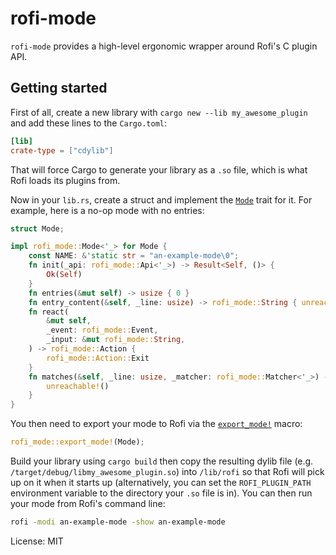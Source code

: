 # rofi-mode

`rofi-mode` provides a high-level ergonomic wrapper around Rofi's C plugin API.

## Getting started

First of all,
create a new library with `cargo new --lib my_awesome_plugin`
and add these lines to the `Cargo.toml`:

```toml
[lib]
crate-type = ["cdylib"]
```

That will force Cargo to generate your library as a `.so` file,
which is what Rofi loads its plugins from.

Now in your `lib.rs`,
create a struct and implement the [`Mode`] trait for it.
For example, here is a no-op mode with no entries:

```rust
struct Mode;

impl rofi_mode::Mode<'_> for Mode {
    const NAME: &'static str = "an-example-mode\0";
    fn init(_api: rofi_mode::Api<'_>) -> Result<Self, ()> {
        Ok(Self)
    }
    fn entries(&mut self) -> usize { 0 }
    fn entry_content(&self, _line: usize) -> rofi_mode::String { unreachable!() }
    fn react(
        &mut self,
        _event: rofi_mode::Event,
        _input: &mut rofi_mode::String,
    ) -> rofi_mode::Action {
        rofi_mode::Action::Exit
    }
    fn matches(&self, _line: usize, _matcher: rofi_mode::Matcher<'_>) -> bool {
        unreachable!()
    }
}
```

You then need to export your mode to Rofi via the [`export_mode!`] macro:

```rust
rofi_mode::export_mode!(Mode);
```

Build your library using `cargo build`
then copy the resulting dylib file
(e.g. `/target/debug/libmy_awesome_plugin.so`)
into `/lib/rofi`
so that Rofi will pick up on it
when it starts up
(alternatively,
you can set the `ROFI_PLUGIN_PATH` environment variable
to the directory your `.so` file is in).
You can then run your mode from Rofi's command line:

```sh
rofi -modi an-example-mode -show an-example-mode
```


[`Mode`]: https://docs.rs/rofi-mode/latest/rofi_mode/trait.Mode.html
[`export_mode!`]: https://docs.rs/rofi-mode/latest/rofi_mode/macro.export_mode.html

License: MIT
